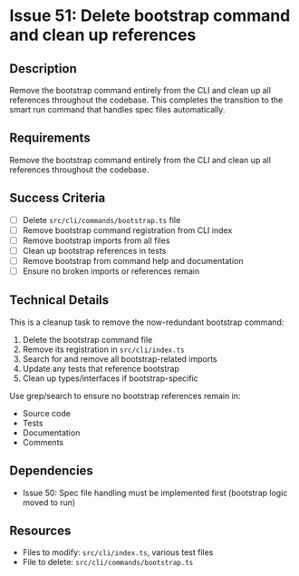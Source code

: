 # Issue 51: Delete bootstrap command and clean up references

## Description
Remove the bootstrap command entirely from the CLI and clean up all references throughout the codebase. This completes the transition to the smart run command that handles spec files automatically.

## Requirements
Remove the bootstrap command entirely from the CLI and clean up all references throughout the codebase.

## Success Criteria
- [ ] Delete `src/cli/commands/bootstrap.ts` file
- [ ] Remove bootstrap command registration from CLI index
- [ ] Remove bootstrap imports from all files
- [ ] Clean up bootstrap references in tests
- [ ] Remove bootstrap from command help and documentation
- [ ] Ensure no broken imports or references remain

## Technical Details
This is a cleanup task to remove the now-redundant bootstrap command:
1. Delete the bootstrap command file
2. Remove its registration in `src/cli/index.ts`
3. Search for and remove all bootstrap-related imports
4. Update any tests that reference bootstrap
5. Clean up types/interfaces if bootstrap-specific

Use grep/search to ensure no bootstrap references remain in:
- Source code
- Tests
- Documentation
- Comments

## Dependencies
- Issue 50: Spec file handling must be implemented first (bootstrap logic moved to run)

## Resources
- Files to modify: `src/cli/index.ts`, various test files
- File to delete: `src/cli/commands/bootstrap.ts`
